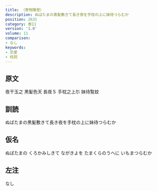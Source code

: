 ```yaml
---
title: （寄物陳思）
description: ぬばたまの黒髪敷きて長き夜を手枕の上に妹待つらむか
position: 2631
category: 巻11
version: '1.0'
volume: 11
comparison:
- なし
keywords:
- 恋愛
- 枕詞
---
```


## 原文

夜干玉之 黒髪色天 長夜Ｓ 手枕之上尓 妹待覧蚊

## 訓読

ぬばたまの黒髪敷きて長き夜を手枕の上に妹待つらむか

## 仮名

ぬばたまの くろかみしきて ながきよを たまくらのうへに いもまつらむか

## 左注

なし
